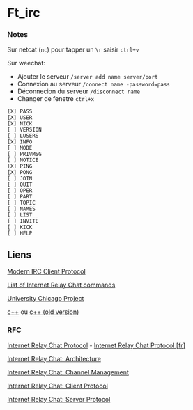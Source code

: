 # Ft_irc  

### Notes

Sur netcat (`nc`) pour tapper un `\r` saisir `ctrl+v`

Sur weechat:

- Ajouter le serveur `/server add name server/port`
- Connexion au serveur `/connect name -password=pass`
- Déconnecion du serveur `/disconnect name`
- Changer de fenetre `ctrl+x`


```
[X] PASS
[X] USER
[X] NICK
[ ] VERSION
[ ] LUSERS
[X] INFO
[ ] MODE
[ ] PRIVMSG
[ ] NOTICE
[X] PING
[X] PONG
[ ] JOIN
[ ] QUIT
[ ] OPER
[ ] PART
[ ] TOPIC
[ ] NAMES
[ ] LIST
[ ] INVITE
[ ] KICK
[ ] HELP
```

## Liens

[Modern IRC Client Protocol](https://modern.ircdocs.horse/)

[List of Internet Relay Chat commands](https://en.wikipedia.org/wiki/List_of_Internet_Relay_Chat_commands)

[University Chicago Project](http://chi.cs.uchicago.edu/chirc/index.html)

[c++](https://cplusplus.com/) ou [c++ (old version)](https://legacy.cplusplus.com/)

### RFC

[Internet Relay Chat Protocol](https://www.rfc-editor.org/info/rfc1459) - [Internet Relay Chat Protocol [fr]](http://abcdrfc.free.fr/rfc-vf/rfc1459.html#412)

[Internet Relay Chat: Architecture](https://www.rfc-editor.org/info/rfc2810)

[Internet Relay Chat: Channel Management](https://www.rfc-editor.org/info/rfc2811)

[Internet Relay Chat: Client Protocol](https://www.rfc-editor.org/info/rfc2812)

[Internet Relay Chat: Server Protocol](https://www.rfc-editor.org/info/rfc2813)
